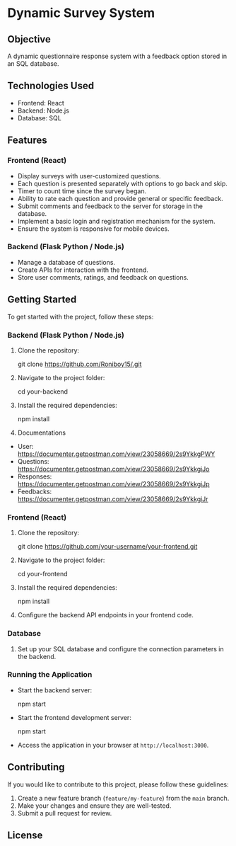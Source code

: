 # Dynamic Survey System

## Objective

A dynamic questionnaire response system with a feedback option stored in an SQL database.

## Technologies Used

- Frontend: React
- Backend: Node.js
- Database: SQL

## Features

### Frontend (React)

- Display surveys with user-customized questions.
- Each question is presented separately with options to go back and skip.
- Timer to count time since the survey began.
- Ability to rate each question and provide general or specific feedback.
- Submit comments and feedback to the server for storage in the database.
- Implement a basic login and registration mechanism for the system.
- Ensure the system is responsive for mobile devices.

### Backend (Flask Python / Node.js)

- Manage a database of questions.
- Create APIs for interaction with the frontend.
- Store user comments, ratings, and feedback on questions.

## Getting Started

To get started with the project, follow these steps:

### Backend (Flask Python / Node.js)

1. Clone the repository:

   git clone https://github.com/Roniboy15/.git

2. Navigate to the project folder:

   cd your-backend

3. Install the required dependencies:

   npm install

4. Documentations
- User: https://documenter.getpostman.com/view/23058669/2s9YkkgPWY
- Questions: https://documenter.getpostman.com/view/23058669/2s9YkkgiJo
- Responses: https://documenter.getpostman.com/view/23058669/2s9YkkgiJp
- Feedbacks: https://documenter.getpostman.com/view/23058669/2s9YkkgiJr

### Frontend (React)

1. Clone the repository:

   git clone https://github.com/your-username/your-frontend.git

2. Navigate to the project folder:

   cd your-frontend

3. Install the required dependencies:

   npm install

4. Configure the backend API endpoints in your frontend code.

### Database

1. Set up your SQL database and configure the connection parameters in the backend.

### Running the Application

- Start the backend server:

  npm start

- Start the frontend development server:

  npm start

- Access the application in your browser at `http://localhost:3000`.

## Contributing

If you would like to contribute to this project, please follow these guidelines:

1. Create a new feature branch (`feature/my-feature`) from the `main` branch.
2. Make your changes and ensure they are well-tested.
3. Submit a pull request for review.

## License

